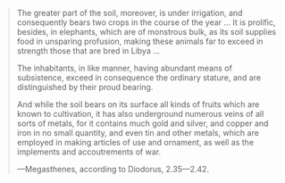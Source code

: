 > The  greater part of the soil, moreover, is under irrigation, and consequently bears two crops in the course of the year … It is prolific, besides, in elephants, which are of monstrous bulk, as its soil supplies food in unsparing profusion, making these animals far to exceed in strength those that are bred in Libya … 
> 
> The inhabitants, in like manner, having abundant means of subsistence, exceed in consequence the ordinary stature, and are distinguished by their proud bearing.
> 
> And while the soil bears on its surface all kinds of fruits which are known to cultivation, it has also underground numerous veins of all sorts of metals, for it contains much gold and silver, and copper and iron in no small quantity, and even tin and other metals, which are employed in making articles of use and ornament, as well as the implements and accoutrements of war.
> 
> —Megasthenes, according to Diodorus, 2.35—2.42.
